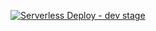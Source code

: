 [![Serverless Deploy - dev stage](https://github.com/Vyoo/vyoo-sports-backend/actions/workflows/sls-deploy-dev.yml/badge.svg?event=push)](https://github.com/Vyoo/vyoo-sports-backend/actions/workflows/sls-deploy-dev.yml)
